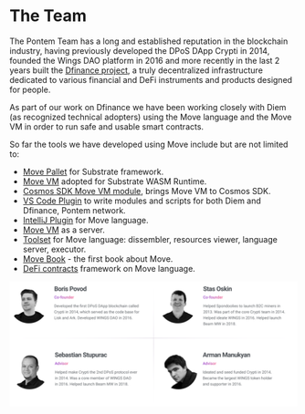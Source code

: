 # The Team

The Pontem Team has a long and established reputation in the blockchain industry, having previously developed the DPoS DApp Crypti in 2014, founded the Wings DAO platform in 2016 and more recently in the last 2 years built the [Dfinance project](https://dfinance.co), a truly decentralized infrastructure dedicated to various financial and DeFi instruments and products designed for people.

As part of our work on Dfinance we have been working closely with Diem (as recognized technical adopters) using the Move language and the Move VM in order to run safe and usable smart contracts. 

So far the tools we have developed using Move include but are not limited to:

* [Move Pallet](https://github.com/pontem-network/sp-move) for Substrate framework.
* [Move VM](https://github.com/pontem-network/sp-move-vm) adopted for Substrate WASM Runtime.
* [Cosmos SDK Move VM module](https://github.com/dfinance/dnode/tree/master/x/vm), brings Move VM to Cosmos SDK.
* [VS Code Plugin](https://marketplace.visualstudio.com/items?itemName=PontemNetwork.move-language) to write modules and scripts for both Diem and Dfinance, Pontem network.
* [IntelliJ Plugin](https://github.com/dfinance/intellij-move) for Move language.
* [Move VM](https://github.com/dfinance/dvm) as a server.
* [Toolset](https://github.com/pontem-network/move-tools) for Move language: dissembler, resources viewer, language server, executor.
* [Move Book](https://move.pontem.network) - the first book about Move.
* [DeFi contracts](https://github.com/pontem-network/contracts) framework on Move language.

![Pontem Team](/assets/illustrations/team.png "Pontem Team")
